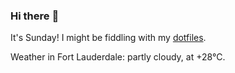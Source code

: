 ### Hi there :wave:

It's Sunday! I might be fiddling with my [dotfiles](https://github.com/bewuethr/dotfiles).

Weather in Fort Lauderdale: partly cloudy, at +28°C.
